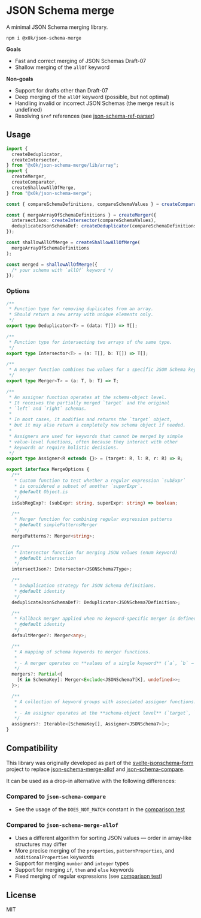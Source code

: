 # JSON Schema merge

A minimal JSON Schema merging library.

```shell
npm i @x0k/json-schema-merge
```

**Goals**

- Fast and correct merging of JSON Schemas Draft-07
- Shallow merging of the `allOf` keyword

**Non-goals**

- Support for drafts other than Draft-07
- Deep merging of the `allOf` keyword (possible, but not optimal)
- Handling invalid or incorrect JSON Schemas (the merge result is undefined)
- Resolving `$ref` references (see [json-schema-ref-parser](https://github.com/APIDevTools/json-schema-ref-parser))

## Usage

```ts
import {
  createDeduplicator,
  createIntersector,
} from "@x0k/json-schema-merge/lib/array";
import {
  createMerger,
  createComparator,
  createShallowAllOfMerge,
} from "@x0k/json-schema-merge";

const { compareSchemaDefinitions, compareSchemaValues } = createComparator();

const { mergeArrayOfSchemaDefinitions } = createMerger({
  intersectJson: createIntersector(compareSchemaValues),
  deduplicateJsonSchemaDef: createDeduplicator(compareSchemaDefinitions),
});

const shallowAllOfMerge = createShallowAllOfMerge(
  mergeArrayOfSchemaDefinitions
);

const merged = shallowAllOfMerge({
  /* your schema with `allOf` keyword */
});
```

### Options

```ts
/**
 * Function type for removing duplicates from an array.
 * Should return a new array with unique elements only.
 */
export type Deduplicator<T> = (data: T[]) => T[];

/**
 * Function type for intersecting two arrays of the same type.
 */
export type Intersector<T> = (a: T[], b: T[]) => T[];

/**
 * A merger function combines two values for a specific JSON Schema keyword.
 */
export type Merger<T> = (a: T, b: T) => T;

/**
 * An assigner function operates at the schema-object level.
 * It receives the partially merged `target` and the original
 * `left` and `right` schemas.
 *
 * In most cases, it modifies and returns the `target` object,
 * but it may also return a completely new schema object if needed.
 *
 * Assigners are used for keywords that cannot be merged by simple
 * value-level functions, often because they interact with other
 * keywords or require holistic decisions.
 */
export type Assigner<R extends {}> = (target: R, l: R, r: R) => R;

export interface MergeOptions {
  /**
   * Custom function to test whether a regular expression `subExpr`
   * is considered a subset of another `superExpr`.
   * @default Object.is
   */
  isSubRegExp?: (subExpr: string, superExpr: string) => boolean;

  /**
   * Merger function for combining regular expression patterns
   * @default simplePatternsMerger
   */
  mergePatterns?: Merger<string>;

  /**
   * Intersector function for merging JSON values (enum keyword)
   * @default intersection
   */
  intersectJson?: Intersector<JSONSchema7Type>;

  /**
   * Deduplication strategy for JSON Schema definitions.
   * @default identity
   */
  deduplicateJsonSchemaDef?: Deduplicator<JSONSchema7Definition>;

  /**
   * Fallback merger applied when no keyword-specific merger is defined.
   * @default identity
   */
  defaultMerger?: Merger<any>;

  /**
   * A mapping of schema keywords to merger functions.
   *
   * - A merger operates on **values of a single keyword** (`a`, `b` → merged value).
   */
  mergers?: Partial<{
    [K in SchemaKey]: Merger<Exclude<JSONSchema7[K], undefined>>;
  }>;

  /**
   * A collection of keyword groups with associated assigner functions.
   *
   * - An assigner operates at the **schema-object level** (`target`, `left`, `right`).
   */
  assigners?: Iterable<[SchemaKey[], Assigner<JSONSchema7>]>;
}
```

## Compatibility

This library was originally developed as part of the [svelte-jsonschema-form](https://github.com/x0k/svelte-jsonschema-form) project to replace [json-schema-merge-allof](https://github.com/mokkabonna/json-schema-merge-allof) and [json-schema-compare](https://github.com/mokkabonna/json-schema-compare).

It can be used as a drop-in alternative with the following differences:

### Compared to `json-schema-compare`

- See the usage of the `DOES_NOT_MATCH` constant in the [comparison test](./src/lib/json-schema/compare/compare.test.ts)

### Compared to `json-schema-merge-allof`

- Uses a different algorithm for sorting JSON values — order in array-like structures may differ
- More precise merging of the `properties`, `patternProperties`, and `additionalProperties` keywords
- Support for merging `number` and `integer` types
- Support for merging `if`, `then` and `else` keywords
- Fixed merging of regular expressions (see [comparison test](./src/lib/json-schema/merge/patterns.test.ts))

## License

MIT
